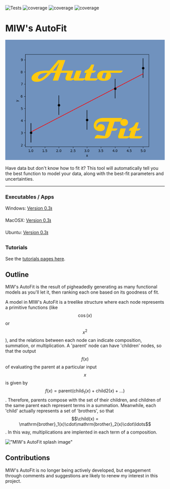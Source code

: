 ![Tests](https://github.com/MattInglisWhalen/MIWs_AutoFit/actions/workflows/tests.yml/badge.svg) 
   ![coverage](https://img.shields.io/endpoint?url=https://gist.githubusercontent.com/MattInglisWhalen/4fb351291438ee5d4f772ff9966f06d3/raw/covbadge_windows.json) ![coverage](https://img.shields.io/endpoint?url=https://gist.githubusercontent.com/MattInglisWhalen/4fb351291438ee5d4f772ff9966f06d3/raw/covbadge_macos.json) ![coverage](https://img.shields.io/endpoint?url=https://gist.githubusercontent.com/MattInglisWhalen/4fb351291438ee5d4f772ff9966f06d3/raw/covbadge_ubuntu.json)
# MIW's AutoFit
 
!["MIW's AutoFit splash image"](images/splash.png "Splash image")

 Have data but don't know how to fit it? This tool will automatically 
 tell you the best function to model your data, along with the best-fit parameters and uncertainties.

---

### Executables / Apps 

Windows: [Version 0.3⭳](https://ingliswhalen.files.wordpress.com/2023/11/d6098-miw_autofit_03.zip)

MacOSX: [Version 0.3⭳](https://ingliswhalen.files.wordpress.com/2023/11/dc42b-miw_autofit_03_osx.zip)

Ubuntu: [Version 0.3⭳](https://ingliswhalen.files.wordpress.com/2023/11/48ae5-miw_autofit_03_linux.zip)

### Tutorials

See the [tutorials pages here](https://mattingliswhalen.github.io/MIWs_AutoFit_Tutorial_1/).

## Outline

MIW's AutoFit is the result of pigheadedly generating as many functional models as you'll let it, 
then ranking each one based on its goodness of fit.

A model in MIW's AutoFit is a treelike structure where each node represents a primitive functions 
(like $$\cos(x)$$ or $$x^2$$), and the relations between each node can indicate composition, summation,
or multiplication. A 'parent' node can have 'children' nodes, so that the output $$f(x)$$ of 
evaluating the parent at a particular input $$x$$ is given by 
$$f(x) = \mathrm{parent}(\mathrm{child}_1(x)+\mathrm{child}2(x)+\ldots)$$. Therefore, parents compose
with the set of their children, and children of the same parent each represent terms in a summation.
Meanwhile, each 'child' actually represents a set of 'brothers', so that 
$$\child(x) = \mathrm{brother}_1(x)\cdot\mathrm{brother}_2(x)\cdot\ldots$$. In this way, multiplications
are implented in each term of a composition.

!["MIW's AutoFit splash image"](images/hierarchy.jpg "Splash image")

## Contributions

MIW's AutoFit is no longer being actively developed, but engagement through comments and suggestions are
likely to renew my interest in this project.



